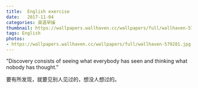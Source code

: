 ```yaml
---
title:  English exercise
date:   2017-11-04
categories: 英语早操
thumbnail: https://wallpapers.wallhaven.cc/wallpapers/full/wallhaven-579281.jpg
tags: English
photos:
- https://wallpapers.wallhaven.cc/wallpapers/full/wallhaven-579281.jpg
---
```


"Discovery consists of seeing what everybody has seen and thinking what nobody has thought."
<p>要有所发现，就要见别人见过的，想没人想过的。</p>
